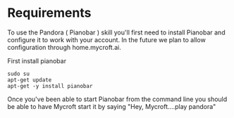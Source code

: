 # Requirements

To use the Pandora ( Pianobar ) skill you'll first need to install Pianobar and configure it to work with your account.  In the future we plan to allow configuration through home.mycroft.ai.

First install pianobar

```
sudo su
apt-get update
apt-get -y install pianobar
```

Once you've been able to start Pianobar from the command line you should be able to have Mycroft start it by saying "Hey, Mycroft....play pandora"
